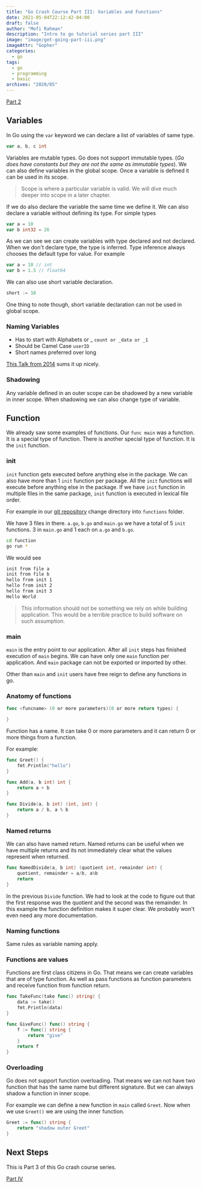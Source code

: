 ```yaml
---
title: "Go Crash Course Part III: Variables and Functions"
date: 2021-05-04T22:12:42-04:00
draft: false
author: "Mofi Rahman"
description: "Intro to go tutorial series part III"
image: "image/get-going-part-iii.png"
imageAttr: "Gopher"
categories:
  - go
tags:
  - go
  - programming
  - basic
archives: "2020/05"
---
```


[Part 2](/post/go-crash-course-ii/)

## Variables

In Go using the `var` keyword we can declare a list of variables of same type. 

```go
var a, b, c int
```

Variables are mutable types. Go does not support immutable types. (_Go does have constants but they are not the same as immutable types_). We can also define variables in the global scope. Once a variable is defined it can be used in its scope. 

> Scope is where a particular variable is valid. We will dive much deeper into scope in a later chapter. 

If we do also declare the variable the same time we define it. We can also declare a variable without defining its type.  For simple types

```go
var a = 10
var b int32 = 26
```

As we can see we can create variables with type declared and not declared. When we don't declare type, the type is inferred. Type inference always chooses the default type for value. For example 

```go
var a = 10 // int
var b = 1.5 // float64
```

We can also use short variable declaration.

```go
short := 10
```

One thing to note though, short variable declaration can not be used in global scope. 

### Naming Variables

- Has to start with Alphabets or _ `count or _data or _1`
- Should be Camel Case `userID` 
- Short names preferred over long 

[This Talk from 2014](https://talks.golang.org/2014/names.slide#1) sums it up nicely.

### Shadowing

Any variable defined in an outer scope can be shadowed by a new variable in inner scope. When shadowing we can also change type of variable.

## Function

We already saw some examples of functions. Our `func main` was a function. It is a special type of function. There is another special type of function. It is the `init` function. 

### init

`init` function gets executed before anything else in the package. We can also have more than 1 `init` function per package. All the `init` functions will execute before anything else in the package. If we have `init` function in multiple files in the same package, `init` function is executed in lexical file order.

For example in our [git repository](https://github.com/moficodes/go-crash-course) change directory into `functions` folder. 

We have 3 files in there. `a.go`, `b.go` and `main.go` we have a total of 5 `init` functions. 3 in `main.go` and 1 each on `a.go` and `b.go`.

```bash
cd function
go run *
```

We would see 

```bash
init from file a
init from file b
hello from init 1
hello from init 2
hello from init 3
Hello World
```

> This information should not be something we rely on while building application. This would be a terrible practice to build software on such assumption.

### main

`main` is the entry point to our application. After all `init` steps has finished execution of `main` begins. We can have only one `main` function per application. And `main` package can not be exported or imported by other.

Other than `main` and `init` users have free reign to define 
any functions in go. 

### Anatomy of functions

```go
func <funcname> (0 or more parameters)(0 or more return types) {

}
``` 

Function has a name. It can take 0 or more parameters and it can return 0 or more things from a function. 

For example:

```go
func Greet() {
	fmt.Println("hello")
}

func Add(a, b int) int {
	return a + b
}

func Divide(a, b int) (int, int) {
	return a / b, a % b
}
```

### Named returns

We can also have named return. Named returns can be useful when we have multiple returns and its not immediately clear what the values represent when returned. 

```go
func NamedDivide(a, b int) (quotient int, remainder int) {
	quotient, remainder = a/b, a%b
	return
}
```

In the previous `Divide` function. We had to look at the code to figure out that the first response was the quotient and the second was the remainder. In this example the function definition makes it super clear. We probably won't even need any more documentation.

### Naming functions

Same rules as variable naming apply. 

### Functions are values

Functions are first class citizens in Go. That means we can create variables that are of type function. As well as pass functions as function parameters and receive function from function return. 

```go
func TakeFunc(take func() string) {
	data := take()
	fmt.Println(data)
}

func GiveFunc() func() string {
	f := func() string {
		return "give"
	}
	return f
}
```

### Overloading

Go does not support function overloading. That means we can not have two function that has the same name but different signature. But we can always shadow a function in inner scope. 

For example we can define a new function in `main` called `Greet`. Now when we use `Greet()` we are using the inner function.

```go
Greet := func() string {
	return "shadow outer Greet"
}
```

## Next Steps

This is Part 3 of this Go crash course series.

[Part IV](/post/go-crash-course-iv/)
